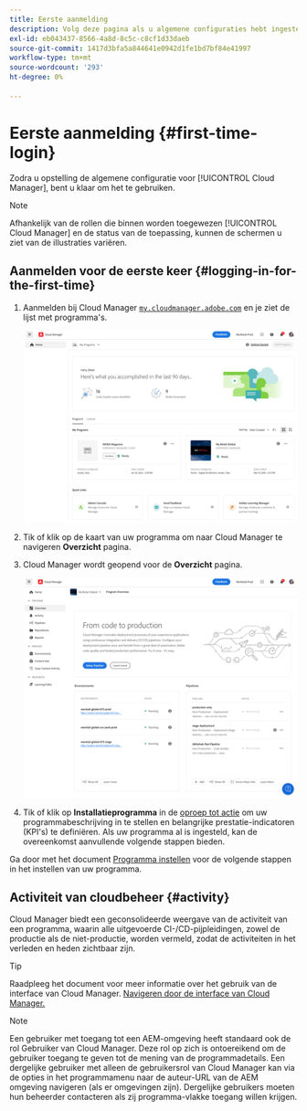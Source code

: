 ```yaml
---
title: Eerste aanmelding
description: Volg deze pagina als u algemene configuraties hebt ingesteld en u voor het eerst Cloud Manager kunt gebruiken.
exl-id: eb043437-8566-4a8d-8c5c-c8cf1d33daeb
source-git-commit: 1417d3bfa5a844641e0942d1fe1bd7bf84e41997
workflow-type: tm+mt
source-wordcount: '293'
ht-degree: 0%

---
```



# Eerste aanmelding {#first-time-login}

Zodra u opstelling de algemene configuratie voor [!UICONTROL Cloud Manager], bent u klaar om het te gebruiken.

>[!NOTE]
>
>Afhankelijk van de rollen die binnen worden toegewezen [!UICONTROL Cloud Manager] en de status van de toepassing, kunnen de schermen u ziet van de illustraties variëren.

## Aanmelden voor de eerste keer {#logging-in-for-the-first-time}

1. Aanmelden bij Cloud Manager [`my.cloudmanager.adobe.com`](https://my.cloudmanager.adobe.com/) en je ziet de lijst met programma&#39;s.

   ![Cloud Manager-console](/help/assets/cloud-manager-console.png)

1. Tik of klik op de kaart van uw programma om naar Cloud Manager te navigeren **Overzicht** pagina.

1. Cloud Manager wordt geopend voor de **Overzicht** pagina.

   ![Overzicht van Cloud Manager](/help/assets/program-overview-page.png)

1. Tik of klik op **Installatieprogramma** in de [oproep tot actie](/help/getting-started/navigation.md#cta) om uw programmabeschrijving in te stellen en belangrijke prestatie-indicatoren (KPI&#39;s) te definiëren. Als uw programma al is ingesteld, kan de overeenkomst aanvullende volgende stappen bieden.

Ga door met het document [Programma instellen](/help/getting-started/program-setup.md) voor de volgende stappen in het instellen van uw programma.

## Activiteit van cloudbeheer {#activity}

Cloud Manager biedt een geconsolideerde weergave van de activiteit van een programma, waarin alle uitgevoerde CI-/CD-pijpleidingen, zowel de productie als de niet-productie, worden vermeld, zodat de activiteiten in het verleden en heden zichtbaar zijn.

>[!TIP]
>
>Raadpleeg het document voor meer informatie over het gebruik van de interface van Cloud Manager. [Navigeren door de interface van Cloud Manager.](/help/getting-started/navigation.md)

>[!NOTE]
>
>Een gebruiker met toegang tot een AEM-omgeving heeft standaard ook de rol Gebruiker van Cloud Manager. Deze rol op zich is ontoereikend om de gebruiker toegang te geven tot de mening van de programmadetails. Een dergelijke gebruiker met alleen de gebruikersrol van Cloud Manager kan via de opties in het programmamenu naar de auteur-URL van de AEM omgeving navigeren (als er omgevingen zijn). Dergelijke gebruikers moeten hun beheerder contacteren als zij programma-vlakke toegang willen krijgen.
